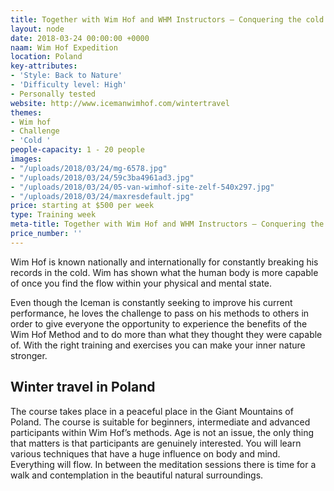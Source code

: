 ```yaml
---
title: Together with Wim Hof and WHM Instructors – Conquering the cold in Poland
layout: node
date: 2018-03-24 00:00:00 +0000
naam: Wim Hof Expedition
location: Poland
key-attributes:
- 'Style: Back to Nature'
- 'Difficulty level: High'
- Personally tested
website: http://www.icemanwimhof.com/wintertravel
themes:
- Wim hof
- Challenge
- 'Cold '
people-capacity: 1 - 20 people
images:
- "/uploads/2018/03/24/mg-6578.jpg"
- "/uploads/2018/03/24/59c3ba4961ad3.jpg"
- "/uploads/2018/03/24/05-van-wimhof-site-zelf-540x297.jpg"
- "/uploads/2018/03/24/maxresdefault.jpg"
price: starting at $500 per week
type: Training week
meta-title: Together with Wim Hof and WHM Instructors – Conquering the cold in Poland
price_number: ''
---
```

Wim Hof is known nationally and internationally for constantly breaking his records in the cold. Wim has shown what the human body is more capable of once you find the flow within your physical and mental state. 

Even though the Iceman is constantly seeking to improve his current performance, he loves the challenge to pass on his methods to others in order to give everyone the opportunity to experience the benefits of the Wim Hof Method and to do more than what they thought they were capable of. With the right training and exercises you can make your inner nature stronger.

## Winter travel in Poland
The course takes place in a peaceful place in the Giant Mountains of Poland. The course is suitable for beginners, intermediate and advanced participants within Wim Hof’s methods. Age is not an issue, the only thing that matters is that participants are genuinely interested. You will learn various techniques that have a huge influence on body and mind. Everything will flow. In between the meditation sessions there is time for a walk and contemplation in the beautiful natural surroundings.
